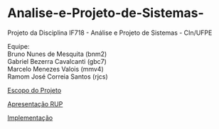 # Analise-e-Projeto-de-Sistemas-
Projeto da Disciplina IF718 - Análise e Projeto de Sistemas - CIn/UFPE

Equipe:\
Bruno Nunes de Mesquita (bnm2)\
Gabriel Bezerra Cavalcanti (gbc7)\
Marcelo Menezes Valois (mmv4)\
Ramom José Correia Santos (rjcs)

[Escopo do Projeto](https://docs.google.com/document/d/1bsVx5iC1YnMxSozPUi6HSZLU-czF5skBuvQlRUIudz0/edit?usp=sharing)

[Apresentação RUP](https://docs.google.com/presentation/d/1dr-mipFrhRk8EpTmA_ShE4yYceVYx4OLcLp3Szi7HoA/edit#slide=id.g1ddb8eb5dbd_2_28)

[Implementação](https://github.com/marcelovalois/cingest)

